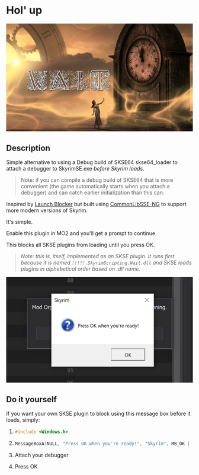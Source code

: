 # Hol' up

![Wait - Skyrim Startup Message Box](Images/Logo.png)

## Description

Simple alternative to using a Debug build of SKSE64 skse64_loader to attach a debugger to SkyrimSE.exe _before Skyrim loads_.

> Note: if you can compile a debug build of SKSE64 that is more convenient (the game automatically starts when you attach a debugger) and can catch earlier initialization than this can.

Inspired by [Launch Blocker](https://www.nexusmods.com/skyrimspecialedition/mods/45542) but built using [CommonLibSSE-NG](https://github.com/CharmedBaryon/CommonLibSSE-NG) to support more modern versions of Skyrim.

It's simple.

Enable this plugin in MO2 and you'll get a prompt to continue.

This blocks all SKSE plugins from loading until you press OK.

> _Note: this is, itself, implemented as an SKSE plugin. It runs first because it is named `!!!!!.SkyrimScripting.Wait.dll` and SKSE loads plugins in alphebetical order based on .dll name._

![Screenshot](Images/screenshot.png)

## Do it yourself

If you want your own SKSE plugin to block using this message box before it loads, simply:

1. ```cpp
   #include <Windows.h>
   ```

2. ```cpp
   MessageBoxA(NULL, "Press OK when you're ready!", "Skyrim", MB_OK | MB_ICONQUESTION);
   ```

3. Attach your debugger

4. Press OK
